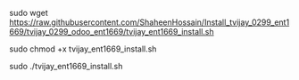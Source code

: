 
sudo wget https://raw.githubusercontent.com/ShaheenHossain/Install_tvijay_0299_ent1669/tvijay_0299_odoo_ent1669/tvijay_ent1669_install.sh

sudo chmod +x tvijay_ent1669_install.sh

sudo ./tvijay_ent1669_install.sh


